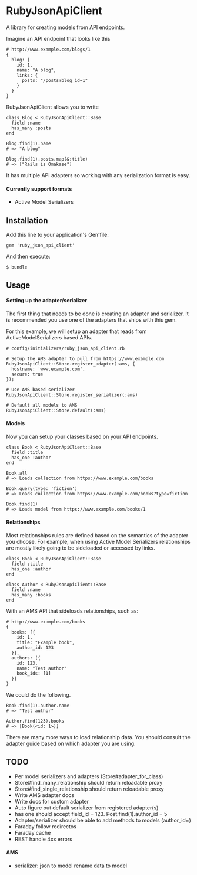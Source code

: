 # RubyJsonApiClient

A library for creating models from API endpoints.

Imagine an API endpoint that looks like this

    # http://www.example.com/blogs/1
    {
      blog: {
        id: 1,
        name: "A blog",
        links: {
          posts: "/posts?blog_id=1"
        }
      }
    }

RubyJsonApiClient allows you to write

    class Blog < RubyJsonApiClient::Base
      field :name
      has_many :posts
    end

    Blog.find(1).name
    # => "A blog"

    Blog.find(1).posts.map(&:title)
    # => ["Rails is Omakase"]


It has multiple API adapters so working with any serialization format is
easy.

#### Currently support formats
* Active Model Serializers

## Installation

Add this line to your application's Gemfile:

    gem 'ruby_json_api_client'

And then execute:

    $ bundle

## Usage

#### Setting up the adapter/serializer

The first thing that needs to be done is creating an adapter and
serializer. It is recommended you use one of the adapters that ships
with this gem.

For this example, we will setup an adapter that reads from
ActiveModelSerializers based APIs.

    # config/initializers/ruby_json_api_client.rb

    # Setup the AMS adapter to pull from https://www.example.com
    RubyJsonApiClient::Store.register_adapter(:ams, {
      hostname: 'www.example.com',
      secure: true
    });

    # Use AMS based serializer
    RubyJsonApiClient::Store.register_serializer(:ams)

    # Default all models to AMS
    RubyJsonApiClient::Store.default(:ams)


#### Models

Now you can setup your classes based on your API endpoints.

    class Book < RubyJsonApiClient::Base
      field :title
      has_one :author
    end

    Book.all
    # => Loads collection from https://www.example.com/books

    Book.query(type: 'fiction')
    # => Loads collection from https://www.example.com/books?type=fiction

    Book.find(1)
    # => Loads model from https://www.example.com/books/1

#### Relationships

Most relationships rules are defined based on the semantics of the
adapter you choose. For example, when using Active Model Serializers
relationships are mostly likely going to be sideloaded or accessed by
links.

    class Book < RubyJsonApiClient::Base
      field :title
      has_one :author
    end

    class Author < RubyJsonApiClient::Base
      field :name
      has_many :books
    end

With an AMS API that sideloads relationships, such as:

    # http://www.example.com/books
    {
      books: [{
        id: 1,
        title: "Example book",
        author_id: 123
      }],
      authors: [{
        id: 123,
        name: "Test author"
        book_ids: [1]
      }]
    }

We could do the following.

    Book.find(1).author.name
    # => "Test author"

    Author.find(123).books
    # => [Book(<id: 1>)]

There are many more ways to load relationship data. You should consult
the adapter guide based on which adapter you are using.

## TODO

* Per model serializers and adapters (Store#adapter_for_class)
* Store#find_many_relationship should return reloadable proxy
* Store#find_single_relationship should return reloadable proxy
* Write AMS adapter docs
* Write docs for custom adapter
* Auto figure out default serializer from registered adapter(s)
* has one should accept field_id = 123. Post.find(1).author_id = 5
* Adapter/serializer should be able to add methods to models
  (author_id=)
* Faraday follow redirectos
* Faraday cache
* REST handle 4xx errors

#### AMS

* serializer: json to model rename data to model
